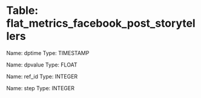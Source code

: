 Table: flat_metrics_facebook_post_storytellers
==============================================

Name: dptime
Type: TIMESTAMP

Name: dpvalue
Type: FLOAT

Name: ref_id
Type: INTEGER

Name: step
Type: INTEGER

